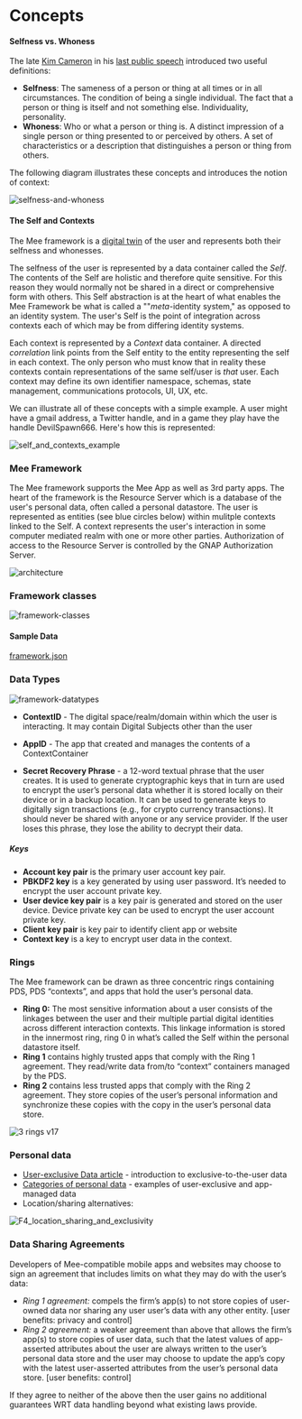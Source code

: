 # Concepts



#### Selfness vs. Whoness

The late [Kim Cameron](https://en.wikipedia.org/wiki/Kim_Cameron_(computer_scientist)) in his [last public speech](https://www.youtube.com/watch?v=9DExNTY3QAk) introduced two useful definitions:

- **Selfness**: The sameness of a person or thing at all times or in all circumstances. The condition of being a single individual. The fact that a person or thing is itself and not something else. Individuality, personality. 
- **Whoness**: Who or what a person or thing is. A distinct impression of a single person or thing presented to or perceived by others. A set of characteristics or a description that distinguishes a person or thing from others. 

The following diagram illustrates these concepts and introduces the notion of context:

 ![selfness-and-whoness](./images/selfness-and-whoness.png)



#### The Self and Contexts

The Mee framework is a [digital twin](https://en.wikipedia.org/wiki/Digital_twin) of the user and represents both their selfness and whonesses.

The selfness of the user is represented by a data container called the *Self*. The contents of the Self are holistic and therefore quite sensitive. For this reason they would normally not be shared in a direct or comprehensive form with others. This Self abstraction is at the heart of what enables the Mee Framework be what is called a ""*meta*-identity system," as opposed to an identity system. The user's Self is the point of integration across contexts each of which may be from differing identity systems. 

Each context is represented by a *Context* data container. A directed *correlation* link points from the Self entity to the entity representing the self in each context. The only person who must know that in reality these contexts contain representations of the same self/user is *that* user. Each context may define its own identifier namespace, schemas, state management, communications protocols, UI, UX, etc. 

We can illustrate all of these concepts with a simple example. A user might have a gmail address, a Twitter handle, and in a game they play have the handle DevilSpawn666. Here's how this is represented:

![self_and_contexts_example](./images/self_and_contexts_example.png)

### Mee Framework

The Mee framework supports the Mee App as well as 3rd party apps. The heart of the framework is the Resource Server which is a database of the user's personal data, often called a personal datastore. The user is represented as entities (see blue circles below) within mulitple contexts linked to the Self. A context represents the user's interaction in some computer mediated realm with one or more other parties. Authorization of access to the Resource Server is controlled by the GNAP Authorization Server.

![architecture](./images/architecture.png)

### Framework classes

![framework-classes](./images/framework-classes.png)

#### Sample Data

[framework.json](framework.json)

### Data Types

![framework-datatypes](./images/framework-datatypes.png)

- **ContextID** - The digital space/realm/domain within which the user is interacting. It may contain Digital Subjects other than the user
- **AppID** - The app that created and manages the contents of a ContextContainer

- **Secret Recovery Phrase** - a 12-word textual phrase that the user creates. It is used to generate cryptographic keys that in turn are used to encrypt the user’s personal data whether it is stored locally on their device or in a backup location. It can be used to generate keys to digitally sign transactions (e.g., for crypto currency transactions). It should never be shared with anyone or any service provider. If the user loses this phrase, they lose the ability to decrypt their data. 

##### Keys

* **Account key pair** is the primary user account key pair.
* **PBKDF2 key** is a key generated by using user password. It’s needed to encrypt the user account private key.
* **User device key pair** is a key pair is generated and stored on the user device. Device private key can be used to encrypt the user account private key.
* **Client key pair** is key pair to identify client app or website
* **Context key** is a key to encrypt user data in the context.

### Rings

The Mee framework can be drawn as three concentric rings containing PDS, PDS “contexts”, and apps that hold the user’s personal data.

* **Ring 0:** The most sensitive information about a user consists of the linkages between the user and their multiple partial digital identities across different interaction contexts. This linkage information is stored in the innermost ring, ring 0 in what’s called the Self within the personal datastore itself.
* **Ring 1** contains highly trusted apps that comply with the Ring 1 agreement. They read/write data from/to “context” containers managed by the PDS.
* **Ring 2** contains less trusted apps that comply with the Ring 2 agreement. They store copies of the user’s personal information and synchronize these copies with the copy in the user’s personal data store.

![3 rings v17](./images/3_rings_v17.png)



### Personal data

* [User-exclusive Data article](https://medium.com/meefound/exclusive-self-ownership-9917cb6bdd8c) - introduction to exclusive-to-the-user data
* [Categories of personal data](https://docs.google.com/spreadsheets/d/11F-V793seAon7xqFX2HEqeFhHvxttEUMkKSOrbM0ptc/edit#gid=0) - examples of user-exclusive and app-managed data
* Location/sharing alternatives: 

![F4_location_sharing_and_exclusivity](./images/F4_location_sharing_and_exclusivity.png)

### Data Sharing Agreements

Developers of Mee-compatible mobile apps and websites may choose to sign an agreement that includes limits on what they may do with the user’s data:

* *Ring 1 agreement:* compels the firm’s app(s) to not store copies of user-owned data nor sharing any user  user’s data with any other entity. [user benefits: privacy and control]
* *Ring 2 agreement:* a weaker agreement than above that allows the firm’s app(s) to store copies of user data, such that the latest values of app-asserted attributes about the user are always written to the user’s personal data store and the user may choose to update the app’s copy with the latest user-asserted attributes from the user’s personal data store. [user benefits: control]

If they agree to neither of the above then the user gains no additional guarantees WRT data handling beyond what existing laws provide.